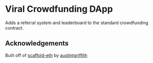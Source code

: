 # Viral Crowdfunding DApp
Adds a referral system and leaderboard to the standard crowdfunding contract.

## Acknowledgements
Built off of [scaffold-eth](https://github.com/austintgriffith/scaffold-eth)
by [austintgriffith](https://github.com/austintgriffith)
